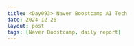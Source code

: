 ```yaml
---
title: <Day093> Naver Boostcamp AI Tech
date: 2024-12-26
layout: post
tags: [Naver Boostcamp, daily report]
---
```

